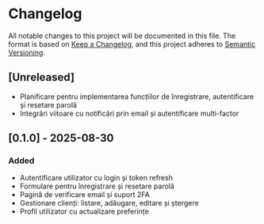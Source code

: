 # Changelog

All notable changes to this project will be documented in this file.
The format is based on [Keep a Changelog](https://keepachangelog.com/en/1.1.0/),
and this project adheres to [Semantic Versioning](https://semver.org/spec/v2.0.0.html).

## [Unreleased]
- Planificare pentru implementarea funcțiilor de înregistrare, autentificare și resetare parolă
- Integrări viitoare cu notificări prin email și autentificare multi-factor

## [0.1.0] - 2025-08-30
### Added
- Autentificare utilizator cu login și token refresh
- Formulare pentru înregistrare și resetare parolă
- Pagină de verificare email și suport 2FA
- Gestionare clienți: listare, adăugare, editare și ștergere
- Profil utilizator cu actualizare preferințe

